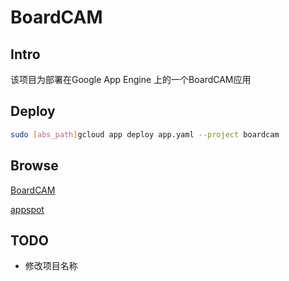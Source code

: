# BoardCAM

## Intro
该项目为部署在Google App Engine 上的一个BoardCAM应用

## Deploy

```bash
sudo [abs_path]gcloud app deploy app.yaml --project boardcam
```

## Browse
[BoardCAM](https://boardcam.org)

[appspot](https://boardcam.appspot.com/)


## TODO
* 修改项目名称